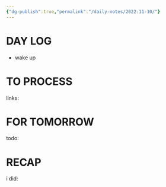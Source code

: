 ```yaml
---
{"dg-publish":true,"permalink":"/daily-notes/2022-11-10/"}
---
```



# DAY LOG
- wake up
# TO PROCESS

links:

# FOR TOMORROW

todo:

# RECAP

i did:
